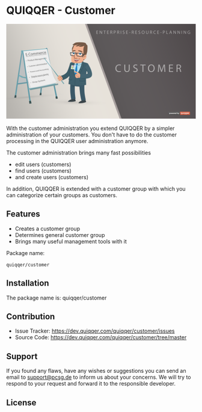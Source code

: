 QUIQQER - Customer
========

![QUIQQER Customer](bin/images/Readme.png)

With the customer administration you extend QUIQQER by a simpler administration of your customers.
You don't have to do the customer processing in the QUIQQER user administration anymore.

The customer administration brings many fast possibilities 
- edit users (customers)
- find users (customers)
- and create users (customers)

In addition, QUIQQER is extended with a customer group with which you can categorize certain groups as customers.  


Features
------

- Creates a customer group
- Determines general customer group
- Brings many useful management tools with it

Package name:

    quiqqer/customer


Installation
------------

The package name is: quiqqer/customer

Contribution
----------

- Issue Tracker: https://dev.quiqqer.com/quiqqer/customer/issues
- Source Code: https://dev.quiqqer.com/quiqqer/customer/tree/master


Support
-------

If you found any flaws, have any wishes or suggestions you can send an email
to [support@pcsg.de](mailto:support@pcsg.de) to inform us about your concerns. 
We will try to respond to your request and forward it to the responsible developer.


License
-------
